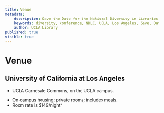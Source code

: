 ```yaml
---
title: Venue
metadata:
    description: Save the Date for the National Diversity in Libraries Conference (NDLC) 2016 UCLA, Los Angeles, California where library staff discuss issues relating to diversity.
    keywords: diversity, conference, NDLC, UCLA, Los Angeles, Save, Date, national, 2016, what is diversity, diversity committee, housing, cost, venue, rates
    author: UCLA Library
published: true
visible: true
---
```


# Venue
## University of California at Los Angeles
   
+ UCLA Carnesale Commons, on the UCLA campus.
 - On-campus housing; private rooms; includes meals.
 - Room rate is $149/night*